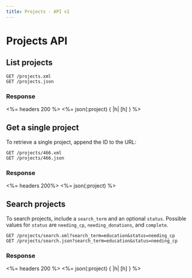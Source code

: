 ```yaml
---
title: Projects - API v1
---
```


# Projects API

## List projects

    GET /projects.xml
    GET /projects.json

### Response

<%= headers 200 %>
<%= json(:project) { |h| [h] } %>

## Get a single project

To retrieve a single project, append the ID to the URL:

    GET /projects/466.xml
    GET /projects/466.json

### Response

<%= headers 200%>
<%= json(:project) %>


## Search projects

To search projects, include a `search_term` and an optional `status`. Possible values for `status` are `needing_cp`, `needing_donations`, and `complete`.


    GET /projects/search.xml?search_term=education&status=needing_cp
    GET /projects/search.json?search_term=education&status=needing_cp

### Response

<%= headers 200 %>
<%= json(:project) { |h| [h] } %>
